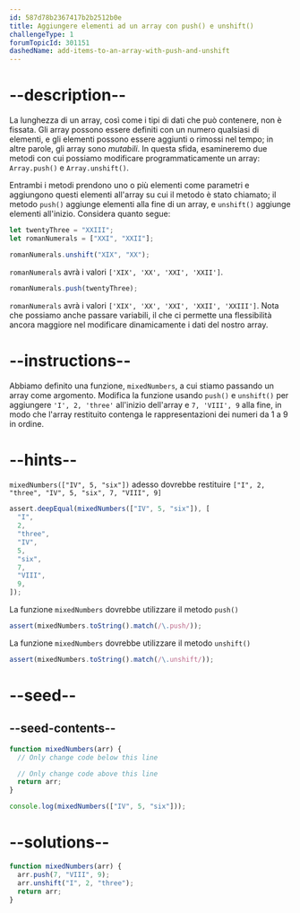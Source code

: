 ```yaml
---
id: 587d78b2367417b2b2512b0e
title: Aggiungere elementi ad un array con push() e unshift()
challengeType: 1
forumTopicId: 301151
dashedName: add-items-to-an-array-with-push-and-unshift
---
```


# --description--

La lunghezza di un array, così come i tipi di dati che può contenere, non è fissata. Gli array possono essere definiti con un numero qualsiasi di elementi, e gli elementi possono essere aggiunti o rimossi nel tempo; in altre parole, gli array sono <dfn>mutabili</dfn>. In questa sfida, esamineremo due metodi con cui possiamo modificare programmaticamente un array: `Array.push()` e `Array.unshift()`.

Entrambi i metodi prendono uno o più elementi come parametri e aggiungono questi elementi all'array su cui il metodo è stato chiamato; il metodo `push()` aggiunge elementi alla fine di un array, e `unshift()` aggiunge elementi all'inizio. Considera quanto segue:

```js
let twentyThree = "XXIII";
let romanNumerals = ["XXI", "XXII"];

romanNumerals.unshift("XIX", "XX");
```

`romanNumerals` avrà i valori `['XIX', 'XX', 'XXI', 'XXII']`.

```js
romanNumerals.push(twentyThree);
```

`romanNumerals` avrà i valori `['XIX', 'XX', 'XXI', 'XXII', 'XXIII']`. Nota che possiamo anche passare variabili, il che ci permette una flessibilità ancora maggiore nel modificare dinamicamente i dati del nostro array.

# --instructions--

Abbiamo definito una funzione, `mixedNumbers`, a cui stiamo passando un array come argomento. Modifica la funzione usando `push()` e `unshift()` per aggiungere `'I', 2, 'three'` all'inizio dell'array e `7, 'VIII', 9` alla fine, in modo che l'array restituito contenga le rappresentazioni dei numeri da 1 a 9 in ordine.

# --hints--

`mixedNumbers(["IV", 5, "six"])` adesso dovrebbe restituire `["I", 2, "three", "IV", 5, "six", 7, "VIII", 9]`

```js
assert.deepEqual(mixedNumbers(["IV", 5, "six"]), [
  "I",
  2,
  "three",
  "IV",
  5,
  "six",
  7,
  "VIII",
  9,
]);
```

La funzione `mixedNumbers` dovrebbe utilizzare il metodo `push()`

```js
assert(mixedNumbers.toString().match(/\.push/));
```

La funzione `mixedNumbers` dovrebbe utilizzare il metodo `unshift()`

```js
assert(mixedNumbers.toString().match(/\.unshift/));
```

# --seed--

## --seed-contents--

```js
function mixedNumbers(arr) {
  // Only change code below this line

  // Only change code above this line
  return arr;
}

console.log(mixedNumbers(["IV", 5, "six"]));
```

# --solutions--

```js
function mixedNumbers(arr) {
  arr.push(7, "VIII", 9);
  arr.unshift("I", 2, "three");
  return arr;
}
```
